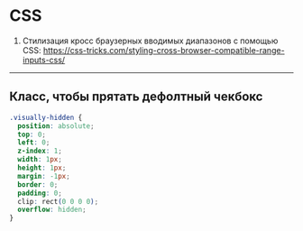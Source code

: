 # CSS

1. Стилизация кросс браузерных вводимых диапазонов с помощью CSS: 
<https://css-tricks.com/styling-cross-browser-compatible-range-inputs-css/>

---

## Класс, чтобы прятать дефолтный чекбокс

```css
.visually-hidden {
  position: absolute;
  top: 0;
  left: 0;
  z-index: 1;
  width: 1px;
  height: 1px;
  margin: -1px;
  border: 0;
  padding: 0;
  clip: rect(0 0 0 0);
  overflow: hidden;
}
```
